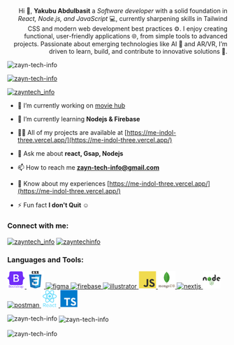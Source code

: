 <p align="right">Hi 👋, <b>Yakubu Abdulbasit</b> a <i>Software developer</i> with a solid foundation in <i>React, Node.js, and JavaScript</i> 💻, currently sharpening skills in Tailwind CSS and modern web development best practices ⚙. I enjoy creating functional, user-friendly applications 🌐, from simple tools to advanced projects. Passionate about emerging technologies like AI 🤖 and AR/VR, I’m driven to learn, build, and contribute to innovative solutions 🚀.</p>

<p align="left"> <img src="https://komarev.com/ghpvc/?username=zayn-tech-info&label=Profile%20views&color=0e75b6&style=flat" alt="zayn-tech-info" /> </p>

<p align="left"> <a href="https://github.com/ryo-ma/github-profile-trophy"><img src="https://github-profile-trophy.vercel.app/?username=zayn-tech-info" alt="zayn-tech-info" /></a> </p>

<p align="left"> <a href="https://twitter.com/zayntech_info" target="blank"><img src="https://img.shields.io/twitter/follow/zayntech_info?logo=twitter&style=for-the-badge" alt="zayntech_info" /></a> </p>

- 🔭 I’m currently working on [movie hub](https://zayn-movie-hub.vercel.app/)

- 🌱 I’m currently learning **Nodejs & Firebase**

- 👨‍💻 All of my projects are available at [https://me-indol-three.vercel.app/](https://me-indol-three.vercel.app/)

- 💬 Ask me about **react, Gsap, Nodejs**

- 📫 How to reach me **zayn-tech-info@gmail.com**

- 📄 Know about my experiences [https://me-indol-three.vercel.app/](https://me-indol-three.vercel.app/)

- ⚡ Fun fact **I don't Quit ☺**

<h3 align="left">Connect with me:</h3>
<p align="left">
<a href="https://twitter.com/zayntech_info" target="blank"><img align="center" src="https://raw.githubusercontent.com/rahuldkjain/github-profile-readme-generator/master/src/images/icons/Social/twitter.svg" alt="zayntech_info" height="30" width="40" /></a>
<a href="https://linkedin.com/in/zayntechinfo" target="blank"><img align="center" src="https://raw.githubusercontent.com/rahuldkjain/github-profile-readme-generator/master/src/images/icons/Social/linked-in-alt.svg" alt="zayntechinfo" height="30" width="40" /></a>
</p>

<h3 align="left">Languages and Tools:</h3>
<p align="left"> <a href="https://getbootstrap.com" target="_blank" rel="noreferrer"> <img src="https://raw.githubusercontent.com/devicons/devicon/master/icons/bootstrap/bootstrap-plain-wordmark.svg" alt="bootstrap" width="40" height="40"/> </a> <a href="https://www.w3schools.com/css/" target="_blank" rel="noreferrer"> <img src="https://raw.githubusercontent.com/devicons/devicon/master/icons/css3/css3-original-wordmark.svg" alt="css3" width="40" height="40"/> </a> <a href="https://www.figma.com/" target="_blank" rel="noreferrer"> <img src="https://www.vectorlogo.zone/logos/figma/figma-icon.svg" alt="figma" width="40" height="40"/> </a> <a href="https://firebase.google.com/" target="_blank" rel="noreferrer"> <img src="https://www.vectorlogo.zone/logos/firebase/firebase-icon.svg" alt="firebase" width="40" height="40"/> </a> <a href="https://www.adobe.com/in/products/illustrator.html" target="_blank" rel="noreferrer"> <img src="https://www.vectorlogo.zone/logos/adobe_illustrator/adobe_illustrator-icon.svg" alt="illustrator" width="40" height="40"/> </a> <a href="https://developer.mozilla.org/en-US/docs/Web/JavaScript" target="_blank" rel="noreferrer"> <img src="https://raw.githubusercontent.com/devicons/devicon/master/icons/javascript/javascript-original.svg" alt="javascript" width="40" height="40"/> </a> <a href="https://www.mongodb.com/" target="_blank" rel="noreferrer"> <img src="https://raw.githubusercontent.com/devicons/devicon/master/icons/mongodb/mongodb-original-wordmark.svg" alt="mongodb" width="40" height="40"/> </a> <a href="https://nextjs.org/" target="_blank" rel="noreferrer"> <img src="https://cdn.worldvectorlogo.com/logos/nextjs-2.svg" alt="nextjs" width="40" height="40"/> </a> <a href="https://nodejs.org" target="_blank" rel="noreferrer"> <img src="https://raw.githubusercontent.com/devicons/devicon/master/icons/nodejs/nodejs-original-wordmark.svg" alt="nodejs" width="40" height="40"/> </a> <a href="https://postman.com" target="_blank" rel="noreferrer"> <img src="https://www.vectorlogo.zone/logos/getpostman/getpostman-icon.svg" alt="postman" width="40" height="40"/> </a> <a href="https://reactjs.org/" target="_blank" rel="noreferrer"> <img src="https://raw.githubusercontent.com/devicons/devicon/master/icons/react/react-original-wordmark.svg" alt="react" width="40" height="40"/> </a> <a href="https://www.typescriptlang.org/" target="_blank" rel="noreferrer"> <img src="https://raw.githubusercontent.com/devicons/devicon/master/icons/typescript/typescript-original.svg" alt="typescript" width="40" height="40"/> </a> </p>

<p><img align="left" src="https://github-readme-stats.vercel.app/api/top-langs?username=zayn-tech-info&show_icons=true&locale=en&layout=compact" alt="zayn-tech-info" /></p>

<p>&nbsp;<img align="center" src="https://github-readme-stats.vercel.app/api?username=zayn-tech-info&show_icons=true&locale=en" alt="zayn-tech-info" /></p>

<p><img align="center" src="https://github-readme-streak-stats.herokuapp.com/?user=zayn-tech-info&" alt="zayn-tech-info" /></p>
